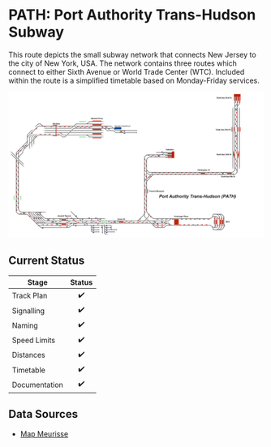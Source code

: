 # PATH: Port Authority Trans-Hudson Subway

This route depicts the small subway network that connects New Jersey to the city of New York, USA. The network contains three routes which connect to either Sixth Avenue or World Trade Center (WTC). Included within the route is a simplified timetable based on Monday-Friday services.


![Image of Current State of Map](Images/Port_Authority_TransHudson.bmp)

## Current Status

| Stage         | Status        |
| ------------- |:-------------:|
| Track Plan     | :heavy_check_mark: |
| Signalling      | :heavy_check_mark:      |
| Naming | :heavy_check_mark:      |
| Speed Limits | :heavy_check_mark: |
| Distances | :heavy_check_mark: |
| Timetable | :heavy_check_mark: |
| Documentation | :heavy_check_mark: |


## Data Sources

- [Map Meurisse](https://map.meurisse.org/)
